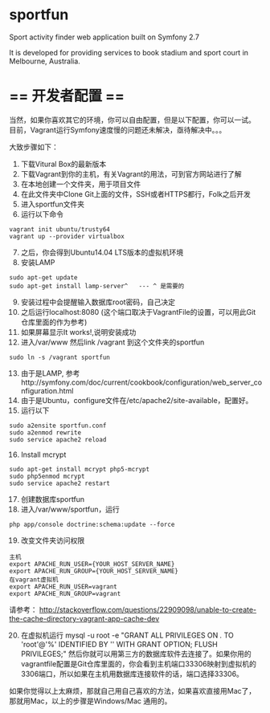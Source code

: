 sportfun
========
Sport activity finder web application built on Symfony 2.7

It is developed for providing services to book stadium and sport court in Melbourne, Australia.

== 开发者配置 ==
========
当然，如果你喜欢其它的环境，你可以自由配置，但是以下配置，你可以一试。
目前，Vagrant运行Symfony速度慢的问题还未解决，亟待解决中。。。

大致步骤如下：
1. 下载Vitural Box的最新版本
2. 下载Vagrant到你的主机，有关Vagrant的用法，可到官方网站进行了解
3. 在本地创建一个文件夹，用于项目文件
4. 在此文件夹中Clone Git上面的文件，SSH或者HTTPS都行，Folk之后开发
5. 进入sportfun文件夹
6. 运行以下命令
```
vagrant init ubuntu/trusty64
vagrant up --provider virtualbox
```
7. 之后，你会得到Ubuntu14.04 LTS版本的虚拟机环境
8. 安装LAMP
```
sudo apt-get update
sudo apt-get install lamp-server^   --- ^ 是需要的
```
9. 安装过程中会提醒输入数据库root密码，自己决定
10. 之后运行localhost:8080 (这个端口取决于VagrantFile的设置，可以用此Git仓库里面的作为参考)
11. 如果屏幕显示It works!,说明安装成功
12. 进入/var/www 然后link /vagrant 到这个文件夹的sportfun
```
sudo ln -s /vagrant sportfun
```
13. 由于是LAMP, 参考http://symfony.com/doc/current/cookbook/configuration/web_server_configuration.html
14. 由于是Ubuntu，configure文件在/etc/apache2/site-available，配置好。
15. 运行以下
```
sudo a2ensite sportfun.conf
sudo a2enmod rewrite
sudo service apache2 reload
```
16. Install mcrypt
```
sudo apt-get install mcrypt php5-mcrypt
sudo php5enmod mcrypt
sudo service apache2 restart
```
17. 创建数据库sportfun
18. 进入/var/www/sportfun，运行
```
php app/console doctrine:schema:update --force
```
19. 改变文件夹访问权限
```
主机
export APACHE_RUN_USER={YOUR_HOST_SERVER_NAME}
export APACHE_RUN_GROUP={YOUR_HOST_SERVER_NAME}
在vagrant虚拟机
export APACHE_RUN_USER=vagrant
export APACHE_RUN_GROUP=vagrant
```
请参考： 
http://stackoverflow.com/questions/22909098/unable-to-create-the-cache-directory-vagrant-app-cache-dev

20. 在虚拟机运行
mysql -u root -e "GRANT ALL PRIVILEGES ON *.* TO 'root'@'%' IDENTIFIED BY '' WITH GRANT OPTION; FLUSH PRIVILEGES;"
然后你就可以用第三方的数据库软件去连接了。如果你用的vagrantfile配置是Git仓库里面的，你会看到主机端口33306映射到虚拟机的3306端口，所以如果在主机用数据库连接软件的话，端口选择33306。

如果你觉得以上太麻烦，那就自己用自己喜欢的方法，如果喜欢直接用Mac了，那就用Mac，以上的步骤是Windows/Mac 通用的。
